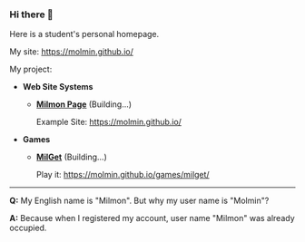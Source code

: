### Hi there 👋

Here is a student's personal homepage.

My site: <https://molmin.github.io/>

My project:

- **Web Site Systems**
  - [**Milmon Page**](https://github.com/Molmin/Milmon-Page) (Building...)
    
    Example Site: <https://molmin.github.io/>

- **Games**
  - [**MilGet**](https://github.com/Molmin/MilGet) (Building...)
    
    Play it: <https://molmin.github.io/games/milget/>

---

**Q:** My English name is "Milmon". But why my user name is "Molmin"?

**A:** Because when I registered my account, user name "Milmon" was already occupied.
